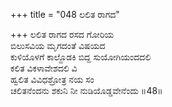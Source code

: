 +++
title = "048 ಲಲಿತ ರಾಗದ"

+++
ಲಲಿತ ರಾಗದ ರಸದ ಗೋರಿಯ  
ಬಿಲುಸವಿಯ ಮೃಗದಂತೆ ವಿಷಯದ  
ಕುಳಿಯೊಳಗೆ ಕಾಲ್ದೊಡಕಿ ಬಿದ್ದ ಸುಯೋಗಿಯಂದದಲಿ   
ಕಲಿತ ವಿಕಳಾವೇಶದಲಿ ವಿ  
ಹ್ವಲಿತ ವಿವಿಧಶ್ರೋತ್ರ ನಯ ಸಂ  
ಚಲಿತನೆಂದನು ಶಕುನಿ ನೀ ನುಡಿಯೊಡ್ಡವೇನೆಂದು    ॥48॥